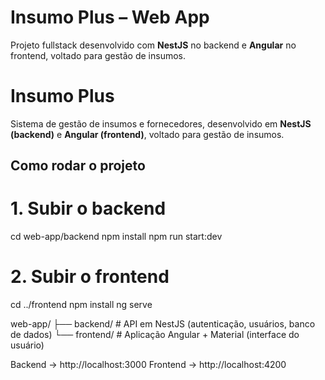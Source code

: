 # Insumo Plus – Web App

Projeto fullstack desenvolvido com **NestJS** no backend e **Angular** no frontend, voltado para gestão de insumos.

# Insumo Plus

Sistema de gestão de insumos e fornecedores, desenvolvido em **NestJS (backend)** e **Angular (frontend)**, voltado para gestão de insumos.

## Como rodar o projeto

# 1. Subir o backend

cd web-app/backend
npm install
npm run start:dev

# 2. Subir o frontend

cd ../frontend
npm install
ng serve

web-app/
├── backend/ # API em NestJS (autenticação, usuários, banco de dados)
└── frontend/ # Aplicação Angular + Material (interface do usuário)

Backend → http://localhost:3000
Frontend → http://localhost:4200
